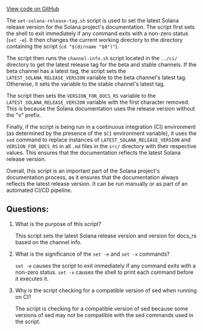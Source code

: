 
[View code on GitHub](https://github.com/solana-labs/solana/blob/master/docs/set-solana-release-tag.sh)

The `set-solana-release-tag.sh` script is used to set the latest Solana release version for the Solana project's documentation. The script first sets the shell to exit immediately if any command exits with a non-zero status (`set -e`). It then changes the current working directory to the directory containing the script (`cd "$(dirname "$0")"`).

The script then runs the `channel-info.sh` script located in the `../ci/` directory to get the latest release tag for the beta and stable channels. If the beta channel has a latest tag, the script sets the `LATEST_SOLANA_RELEASE_VERSION` variable to the beta channel's latest tag. Otherwise, it sets the variable to the stable channel's latest tag.

The script then sets the `VERSION_FOR_DOCS_RS` variable to the `LATEST_SOLANA_RELEASE_VERSION` variable with the first character removed. This is because the Solana documentation uses the release version without the "v" prefix.

Finally, if the script is being run in a continuous integration (CI) environment (as determined by the presence of the `$CI` environment variable), it uses the `sed` command to replace instances of `LATEST_SOLANA_RELEASE_VERSION` and `VERSION_FOR_DOCS_RS` in all `.md` files in the `src/` directory with their respective values. This ensures that the documentation reflects the latest Solana release version.

Overall, this script is an important part of the Solana project's documentation process, as it ensures that the documentation always reflects the latest release version. It can be run manually or as part of an automated CI/CD pipeline.
## Questions: 
 1. What is the purpose of this script?
    
    This script sets the latest Solana release version and version for docs_rs based on the channel info.

2. What is the significance of the `set -e` and `set -x` commands?
    
    `set -e` causes the script to exit immediately if any command exits with a non-zero status. `set -x` causes the shell to print each command before it executes it.

3. Why is the script checking for a compatible version of sed when running on CI?
    
    The script is checking for a compatible version of sed because some versions of sed may not be compatible with the sed commands used in the script.